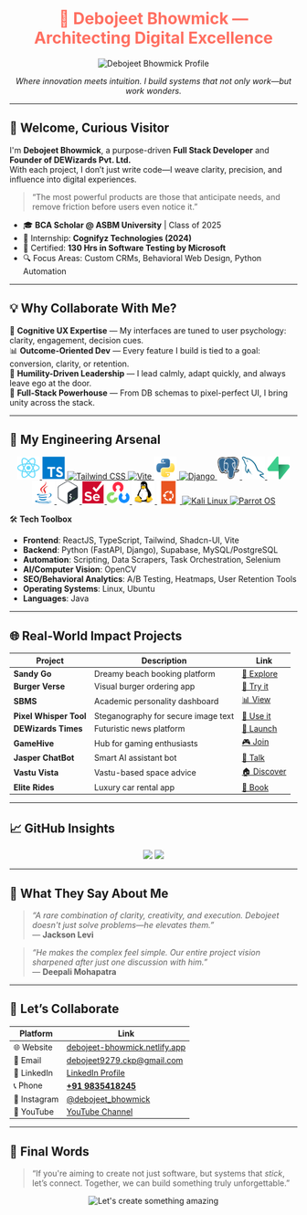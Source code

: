 <h1 align="center" style="color:#ff6f61;">🚀 Debojeet Bhowmick — Architecting Digital Excellence</h1>

<p align="center">
  <img src="https://debojeet-bhowmick.netlify.app/images/favicon.png" alt="Debojeet Bhowmick Profile" width="200">
</p>

<p align="center"><em>
Where innovation meets intuition. I build systems that not only work—but work wonders.
</em></p>

---

## 👋 Welcome, Curious Visitor

I'm **Debojeet Bhowmick**, a purpose-driven **Full Stack Developer** and **Founder of DEWizards Pvt. Ltd.**  
With each project, I don’t just write code—I weave clarity, precision, and influence into digital experiences.

> “The most powerful products are those that anticipate needs, and remove friction before users even notice it.”

- 🎓 **BCA Scholar @ ASBM University** | Class of 2025  
- 💼 Internship: **Cognifyz Technologies (2024)**  
- 📜 Certified: **130 Hrs in Software Testing by Microsoft**  
- 🔍 Focus Areas: Custom CRMs, Behavioral Web Design, Python Automation  

---

## 💡 Why Collaborate With Me?

🧠 **Cognitive UX Expertise** — My interfaces are tuned to user psychology: clarity, engagement, decision cues.  
📊 **Outcome-Oriented Dev** — Every feature I build is tied to a goal: conversion, clarity, or retention.  
🧘 **Humility-Driven Leadership** — I lead calmly, adapt quickly, and always leave ego at the door.  
🎯 **Full-Stack Powerhouse** — From DB schemas to pixel-perfect UI, I bring unity across the stack.

---

## 🔧 My Engineering Arsenal

<div align="center">

  <!-- Frontend -->
  <a href="https://react.dev/" target="_blank" rel="noopener noreferrer">
    <img src="https://raw.githubusercontent.com/devicons/devicon/master/icons/react/react-original.svg" width="40" title="React" />
  </a>
  <a href="https://www.typescriptlang.org/" target="_blank" rel="noopener noreferrer">
    <img src="https://raw.githubusercontent.com/devicons/devicon/master/icons/typescript/typescript-original.svg" width="40" title="TypeScript" />
  </a>
  <a href="https://tailwindcss.com/" target="_blank" rel="noopener noreferrer">
    <img src="https://avatars.githubusercontent.com/u/67109815?s=48&v=4" width="54" title="Tailwind CSS" />
  </a>
  <a href="https://vite.dev/" target="_blank" rel="noopener noreferrer">
    <img src="https://vite.dev/logo.svg" width="40" title="Vite" />
  </a>

  <!-- Backend -->
  <a href="https://www.python.org/" target="_blank" rel="noopener noreferrer">
    <img src="https://raw.githubusercontent.com/devicons/devicon/master/icons/python/python-original.svg" width="40" title="Python" />
  </a>
  <a href="https://www.djangoproject.com/" target="_blank" rel="noopener noreferrer">
    <img src="https://cdn.worldvectorlogo.com/logos/django.svg" width="40" title="Django" />
  </a>
  <a href="https://www.postgresql.org/" target="_blank" rel="noopener noreferrer">
    <img src="https://raw.githubusercontent.com/devicons/devicon/master/icons/postgresql/postgresql-original.svg" width="40" title="PostgreSQL" />
  </a>
  <a href="https://www.mysql.com/" target="_blank" rel="noopener noreferrer">
    <img src="https://raw.githubusercontent.com/devicons/devicon/master/icons/mysql/mysql-original.svg" width="40" title="MySQL" />
  </a>
  <a href="https://supabase.com/" target="_blank" rel="noopener noreferrer">
    <img src="https://raw.githubusercontent.com/devicons/devicon/master/icons/supabase/supabase-original.svg" width="40" title="Supabase" />
  </a>

  <!-- Languages -->
  <a href="https://www.java.com/" target="_blank" rel="noopener noreferrer">
    <img src="https://raw.githubusercontent.com/devicons/devicon/master/icons/java/java-original.svg" width="40" title="Java" />
  </a>

  <!-- Automation -->
  <a href="https://www.gnu.org/software/bash/" target="_blank" rel="noopener noreferrer">
    <img src="https://raw.githubusercontent.com/devicons/devicon/master/icons/bash/bash-original.svg" width="40" title="Bash" />
  </a>
  <a href="https://www.selenium.dev/" target="_blank" rel="noopener noreferrer">
    <img src="https://raw.githubusercontent.com/devicons/devicon/master/icons/selenium/selenium-original.svg" width="40" title="Selenium" />
  </a>

  <!-- AI/Computer Vision -->
  <a href="https://opencv.org/" target="_blank" rel="noopener noreferrer">
    <img src="https://raw.githubusercontent.com/devicons/devicon/master/icons/opencv/opencv-original.svg" width="40" title="OpenCV" />
  </a>

  <!-- OS -->
  <a href="https://www.linux.org/" target="_blank" rel="noopener noreferrer">
    <img src="https://raw.githubusercontent.com/devicons/devicon/master/icons/linux/linux-original.svg" width="40" title="Linux" />
  </a>
  <a href="https://ubuntu.com/" target="_blank" rel="noopener noreferrer">
    <img src="https://raw.githubusercontent.com/devicons/devicon/master/icons/ubuntu/ubuntu-plain.svg" width="40" title="Ubuntu" />
  </a>
  <a href="https://www.kali.org/" target="_blank" rel="noopener noreferrer">
  <img src="https://www.kali.org/images/kali-logo.svg" width="40" title="Kali Linux" />
  </a>
  <a href="https://www.parrotsec.org/" target="_blank" rel="noopener noreferrer">
    <img src="https://gitlab.com/uploads/-/system/group/avatar/52684291/IMG_5175.JPG?width=48" width="40" title="Parrot OS" />
  </a>

</div>


🛠️ **Tech Toolbox**  
- **Frontend**: ReactJS, TypeScript, Tailwind, Shadcn-UI, Vite  
- **Backend**: Python (FastAPI, Django), Supabase, MySQL/PostgreSQL  
- **Automation**: Scripting, Data Scrapers, Task Orchestration, Selenium  
- **AI/Computer Vision**: OpenCV  
- **SEO/Behavioral Analytics**: A/B Testing, Heatmaps, User Retention Tools  
- **Operating Systems**: Linux, Ubuntu  
- **Languages**: Java

---


## 🌐 Real-World Impact Projects

| Project | Description | Link |
|--------|-------------|------|
| **Sandy Go** | Dreamy beach booking platform | [🌴 Explore](https://sandygo.netlify.app/) |
| **Burger Verse** | Visual burger ordering app | [🍔 Try it](https://burgerverse.netlify.app/) |
| **SBMS** | Academic personality dashboard | [📊 View](https://asbm-sbms.vercel.app/) |
| **Pixel Whisper Tool** | Steganography for secure image text | [🔐 Use it](https://pixel-whisper-tool.vercel.app/) |
| **DEWizards Times** | Futuristic news platform | [📰 Launch](https://dewizards-times.netlify.app/) |
| **GameHive** | Hub for gaming enthusiasts | [🎮 Join](https://gamehive.netlify.app/) |
| **Jasper ChatBot** | Smart AI assistant bot | [🤖 Talk](https://debojeet-bhowmick.netlify.app/jasper.html) |
| **Vastu Vista** | Vastu-based space advice | [🏠 Discover](https://vastu-vista.vercel.app/) |
| **Elite Rides** | Luxury car rental app | [🚗 Book](https://elite-rides.netlify.app/) |

---

## 📈 GitHub Insights

<p align="center">
  <img src="https://github-readme-stats.vercel.app/api?username=d3b0j33t&show_icons=true&theme=tokyonight" />
  <img src="https://github-readme-streak-stats.herokuapp.com/?user=d3b0j33t&theme=tokyonight" />
</p>

---

## 👥 What They Say About Me

> _“A rare combination of clarity, creativity, and execution. Debojeet doesn't just solve problems—he elevates them.”_  
— **Jackson Levi**

> _“He makes the complex feel simple. Our entire project vision sharpened after just one discussion with him.”_  
— **Deepali Mohapatra**

---

## 🤝 Let’s Collaborate

| Platform        | Link                                                                 |
|----------------|----------------------------------------------------------------------|
| 🌐 Website     | [debojeet-bhowmick.netlify.app](https://debojeet-bhowmick.netlify.app) |
| 📧 Email       | [debojeet9279.ckp@gmail.com](mailto:debojeet9279.ckp@gmail.com)       |
| 🔗 LinkedIn    | [LinkedIn Profile](https://www.linkedin.com/in/debojeet-bhowmick-a95373266/)       |
| 📞 Phone       | [**+91 9835418245**](tel:+919835418245)                               |
| 📸 Instagram   | [@debojeet_bhowmick](https://www.instagram.com/debojeet_bhowmick/)    |
| 🎥 YouTube     | [YouTube Channel](https://www.youtube.com/channel/UCrxag8szJ24xzIeBRtwUyoQ) |

---

## 🔮 Final Words

> “If you're aiming to create not just software, but systems that *stick*, let’s connect. Together, we can build something truly unforgettable.”

<p align="center">
  <img src="https://media.giphy.com/media/xTiTnxpQ3ghPiB2Hp6/giphy.gif" width="180" alt="Let's create something amazing">
</p>
